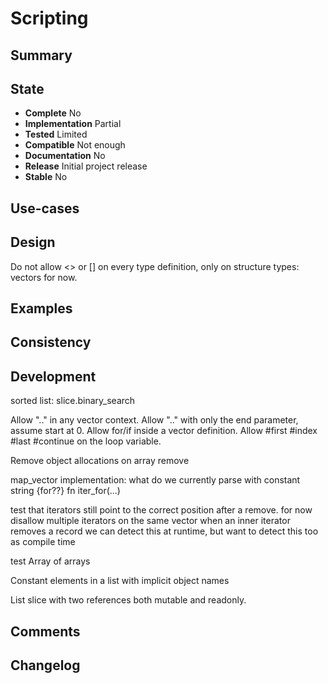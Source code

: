 Scripting
=========

Summary
-------

State
-----
- **Complete** No
- **Implementation** Partial
- **Tested** Limited
- **Compatible** Not enough
- **Documentation** No
- **Release** Initial project release
- **Stable** No

Use-cases
---------

Design
------
Do not allow <> or [] on every type definition, only on structure types: vectors for now.

Examples
--------

Consistency
-----------

Development
-----------
sorted list: slice.binary_search

Allow ".." in any vector context.
Allow ".." with only the end parameter, assume start at 0.
Allow for/if inside a vector definition.
Allow #first #index #last #continue on the loop variable.

Remove object allocations on array remove

map_vector implementation: what do we currently parse with constant string {for??} fn iter_for(...)

test that iterators still point to the correct position after a remove.
for now disallow multiple iterators on the same vector when an inner iterator removes a record
    we can detect this at runtime, but want to detect this too as compile time

test Array of arrays

Constant elements in a list with implicit object names

List slice with two references both mutable and readonly.

Comments
--------

Changelog
---------